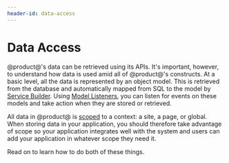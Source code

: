 ```yaml
---
header-id: data-access
---
```


# Data Access

@product@'s data can be retrieved using its APIs. It's important, however, to 
understand how data is used amid all of @product@'s constructs. At a basic 
level, all the data is represented by an object model. This is retrieved from 
the database and automatically mapped from SQL to the model by 
[Service Builder](/docs/7-0/tutorials/-/knowledge_base/t/service-builder). 
Using 
[Model Listeners](/docs/7-0/tutorials/-/knowledge_base/t/model-listeners), 
you can listen for events on these models and take action when they are stored 
or retrieved. 

All data in @product@ is 
[scoped](/docs/7-0/tutorials/-/knowledge_base/t/data-scopes) 
to a context: a site, a page, or global. When storing data in your application, 
you should therefore take advantage of scope so your application integrates 
well with the system and users can add your application in whatever scope they 
need it. 

Read on to learn how to do both of these things. 
